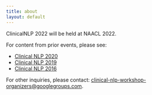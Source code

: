 ```yaml
---
title: about
layout: default
---
```


ClinicalNLP 2022 will be held at NAACL 2022.

For content from prior events, please see:

- [Clinical NLP 2020](https://clinical-nlp.github.io/2020/)
- [Clinical NLP 2019](https://clinical-nlp.github.io/2019/)
- [Clinical NLP 2016](https://clinical-nlp.github.io/2016/)

For other inquiries, please contact: <clinical-nlp-workshop-organizers@googlegroups.com>.
